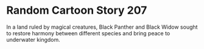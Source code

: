 # Random Cartoon Story 207

In a land ruled by magical creatures, Black Panther and Black Widow sought to restore harmony between different species and bring peace to underwater kingdom.